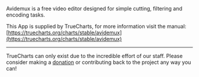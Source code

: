 Avidemux is a free video editor designed for simple cutting, filtering and encoding tasks.

This App is supplied by TrueCharts, for more information visit the manual: [https://truecharts.org/charts/stable/avidemux](https://truecharts.org/charts/stable/avidemux)

---

TrueCharts can only exist due to the incredible effort of our staff.
Please consider making a [donation](https://truecharts.org/sponsor) or contributing back to the project any way you can!

